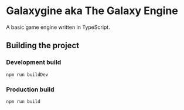 # Galaxygine aka The Galaxy Engine

A basic game engine written in TypeScript.

## Building the project

### Development build

`npm run buildDev`

### Production build

`npm run build`
